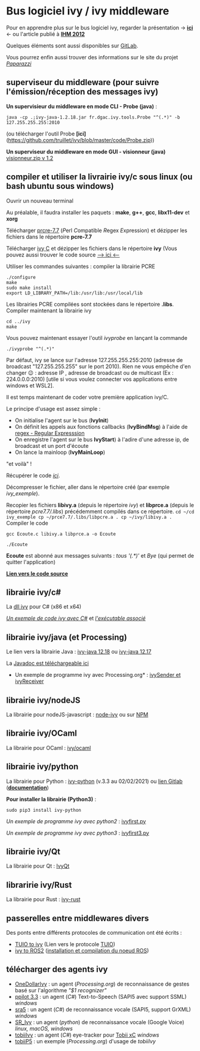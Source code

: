 # Bus logiciel ivy / ivy middleware

Pour en apprendre plus sur le bus logiciel ivy, regarder la présentation -> [**ici**](https://github.com/truillet/ivy/blob/master/doc/C_ivy_2.5.pdf) <- ou l'article publié à **[IHM 2012](https://hal-enac.archives-ouvertes.fr/hal-00940960/document)**

Quelques éléments sont aussi disponibles sur [GitLab](https://gitlab.com/ivybus).

Vous pourrez enfin aussi trouver des informations sur le site du projet *[Paparazzi](https://wiki.paparazziuav.org/wiki/Ivy)*

## superviseur du middleware (pour suivre l'émission/réception des messages ivy)
**Un supervisieur du middleware en mode CLI - Probe (java)** : 
```
java -cp .;ivy-java-1.2.18.jar fr.dgac.ivy.tools.Probe "^(.*)" -b 127.255.255.255:2010
```
(ou télécharger l'outil Probe **[ici]** (https://github.com/truillet/ivy/blob/master/code/Probe.zip))

**Un superviseur du middleware en mode GUI  - visionneur (java)** [visionneur.zip v 1.2](https://github.com/truillet/ivy/blob/master/lib/visionneur_1_2.zip)


## compiler et utiliser la livrairie ivy/c sous linux (ou bash ubuntu sous windows)
Ouvrir un nouveau terminal

Au préalable, il faudra installer les paquets : **make**, **g++**, **gcc**, **libx11-dev** et **xorg**

Télécharger [prcre-7.7](https://github.com/truillet/ivy/blob/master/lib/pcre-7.7.zip) (*P*erl *C*ompatible *R*egex *E*xpression) et dézipper les fichiers dans le répertoire **pcre-7.7**

Télécharger [ivy C](https://github.com/truillet/ivy/blob/master/lib/ivy.zip) et dézipper les fichiers dans le répertoire **ivy** (Vous pouvez aussi trouver le code source [--> ici <--](https://gitlab.com/ivybus/ivy-c)

Utiliser les commandes suivantes : compiler la librairie PCRE
```cd prce-7.7
./configure
make
sudo make install
export LD_LIBRARY_PATH=/lib:/usr/lib:/usr/local/lib
```
Les librairies PCRE compilées sont stockées dans le répertoire **.libs**. Compiler maintenant la librairie ivy 

```
cd ../ivy
make
```
Vous pouvez maintenant essayer l'outil *ivyprobe* en lançant la commande

```
./ivyprobe "^(.*)"
```
Par défaut, ivy se lance sur l'adresse 127.255.255.255:2010 (adresse de broadcast "127.255.255.255" sur le port 2010). Rien ne vous empêche d'en changer 😉 : adresse IP , adresse de broadcast ou de multicast (Ex : 224.0.0.0:2010) [utile si vous voulez connecter vos applications entre windows et WSL2].

Il est temps maintenant de coder votre première application ivy/C. 

Le principe d'usage est assez simple : 
* On initialise l'agent sur le bus (**IvyInit**)
* On définit les appels aux fonctions callbacks (**IvyBindMsg**) à l'aide de [regex - Regular Expresssion](https://regexr.com) 
* On enregistre l'agent sur le bus **IvyStart**) à l'adire d'une adresse ip, de broadcast et un port d'écoute
* On lance la mainloop (**IvyMainLoop**)

"et voilà" ! 

Récupérer le code [*ici*](https://github.com/truillet/ivy/blob/master/code/example_c.zip).

Décompresser le fichier, aller dans le répertoire créé (par exemple *ivy_exemple*).

Recopier les fichiers **libivy.a** (depuis le répertoire *ivy*) et **libprce.a** (depuis le répertoire *pcre7.7/.libs*) précédemment compilés dans ce répertoire.
``
cd ~/cd ivy_exemple
cp ~/prce7.7/.libs/libpcre.a .
cp ~/ivy/libivy.a .
``
Compiler le code

````
gcc Ecoute.c libivy.a libprce.a -o Ecoute

./Ecoute
````
**Ecoute** est abonné aux messages suivants : *tous '(.\*)'* et *Bye* (qui permet de quitter l'application)

**[Lien vers le code source](https://github.com/lii-enac/libivy)**


## librairie ivy/c#
La [dll ivy](https://github.com/truillet/ivy/blob/master/lib/ivy_csharp_dll.zip) pour C# (x86 et x64)

*[Un exemple de code ivy avec C#](https://github.com/truillet/ivy/blob/master/code/ppilot_src.zip)* et *[l'exécutable associé](https://github.com/truillet/ivy/blob/master/lib/ppilot5_v3.2.zip)*

## librairie ivy/java (et Processing)
Le lien vers la librairie Java : [ivy-java 12.18](https://github.com/truillet/ivy/blob/master/lib/ivy-java-1.2.18.jar) ou [ivy-java 12.17](https://github.com/truillet/ivy/blob/master/lib/ivy-java-1.2.17.jar)

La [Javadoc est téléchargeable ici](https://github.com/truillet/ivy/blob/master/lib/javadoc-ivy-1.2.18.zip)

* Un exemple de programme ivy avec Processing.org* : [ivySender et ivyReceiver](https://github.com/truillet/ivy/blob/master/code/ivyP5.zip) 

## librairie ivy/nodeJS
La librairie pour nodeJS-javascript : [node-ivy](https://github.com/nilpotence/node-ivy) ou sur [NPM](https://www.npmjs.com/package/node-ivy)

## librairie ivy/OCaml
La librairie pour OCaml : [ivy/ocaml](https://gitlab.com/ivybus/ivy-ocaml)

## librairie ivy/python
La librairie pour Python : [ivy-python](https://pypi.org/project/ivy-python) (v.3.3 au 02/02/2021) ou [lien Gitlab](https://gitlab.com/ivybus/ivy-python) (**[documentation](https://ivy-python.readthedocs.io/en/latest/index.html)**)

**Pour installer la librairie (Python3)** : 
```
sudo pip3 install ivy-python
```

*Un exemple de programme ivy avec python2* : [ivyfirst.py](https://github.com/truillet/upssitech/blob/master/SRI/3A/ID/TP/Code/ivyfirst.py)

*Un exemple de programme ivy avec python3* : [ivyfirst3.py](https://github.com/truillet/ivy/blob/master/code/ivyfirst3.py)

## librairie ivy/Qt
La librairie pour Qt : [IvyQt](https://gitlab.com/ivybus/IvyQt)

## libraririe ivy/Rust
La librairie pour Rust : [ivy-rust](https://github.com/paparazzi/ivy-rust)

## passerelles entre middlewares divers
Des ponts entre différents protocoles de communication ont été écrits :
* [TUIO to ivy](https://github.com/truillet/TUIO2ivy) (Lien vers le protocole [TUIO](https://www.tuio.org))
* [ivy to ROS2](https://github.com/truillet/ivy/blob/master/code/bridge.zip) ([installation et compilation du noeud ROS](https://github.com/truillet/ivy/blob/master/doc/ROS2.md))

## télécharger des agents ivy
* [OneDollarIvy](https://github.com/truillet/OneDollarIvy) : un agent (*Processing.org*) de reconnaissance de gestes basé sur l'algorithme *"$1 recognizer"*
* [ppilot 3.3](https://github.com/truillet/ivy/blob/master/agents/ppilot5_3.3.zip) : un agent (*C#*) Text-to-Speech (SAPI5 avec support SSML) *windows* 
* [sra5](https://github.com/truillet/ivy/blob/master/agents/sra5.zip) : un agent (*C#*) de reconnaissance vocale (SAPI5, support GrXML) *windows*
* [SR_Ivy](https://github.com/truillet/tas_de_code/blob/master/Speech_Recognition/SR_ivy.py) : un agent (*python*) de reconnaissance vocale (Google Voice) *linux, macOS, windows*
* [tobiiIvy](https://github.com/truillet/ivy/blob/master/agents/tobiiIvy.zip) : un agent (*C#*) eye-tracker pour [Tobii xC](https://gaming.tobii.com/product/eye-tracker-5) *windows*
* [tobiiP5](https://github.com/truillet/ivy/blob/master/agents/tobiiP5.zip) : un exemple (*Processing.org*) d'usage de *tobiiIvy* 

